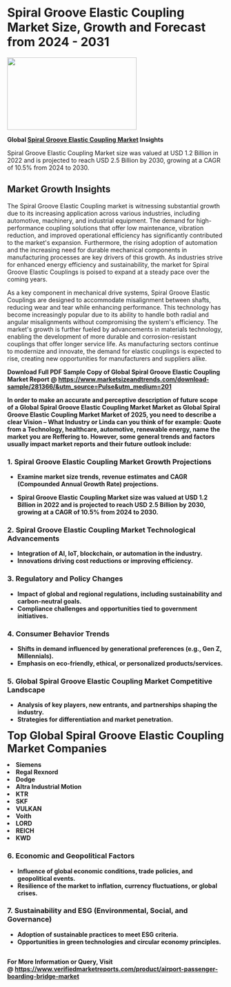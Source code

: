 <H1>Spiral Groove Elastic Coupling Market Size, Growth and Forecast from 2024 - 2031</H1><img class="aligncenter size-medium wp-image-584254" src="https://thirdeyenews.in/wp-content/uploads/2024/09/Global-Market-Research-300x168.jpeg" alt="" width="300" height="168" /><p><strong>Global&nbsp;<a href="https://www.marketsizeandtrends.com/download-sample/281366/&amp;utm_source=Pulse&amp;utm_medium=201">Spiral Groove Elastic Coupling Market</a> Insights</strong></p><p>Spiral Groove Elastic Coupling Market size was valued at USD 1.2 Billion in 2022 and is projected to reach USD 2.5 Billion by 2030, growing at a CAGR of 10.5% from 2024 to 2030.</p><p><h2>Market Growth Insights</h2> <p>The Spiral Groove Elastic Coupling market is witnessing substantial growth due to its increasing application across various industries, including automotive, machinery, and industrial equipment. The demand for high-performance coupling solutions that offer low maintenance, vibration reduction, and improved operational efficiency has significantly contributed to the market's expansion. Furthermore, the rising adoption of automation and the increasing need for durable mechanical components in manufacturing processes are key drivers of this growth. As industries strive for enhanced energy efficiency and sustainability, the market for Spiral Groove Elastic Couplings is poised to expand at a steady pace over the coming years.</p> <p><strong></strong></p> <p>As a key component in mechanical drive systems, Spiral Groove Elastic Couplings are designed to accommodate misalignment between shafts, reducing wear and tear while enhancing performance. This technology has become increasingly popular due to its ability to handle both radial and angular misalignments without compromising the system's efficiency. The market's growth is further fueled by advancements in materials technology, enabling the development of more durable and corrosion-resistant couplings that offer longer service life. As manufacturing sectors continue to modernize and innovate, the demand for elastic couplings is expected to rise, creating new opportunities for manufacturers and suppliers alike.</p> <p><strong></p><p><span class=""><strong>Download Full PDF Sample Copy of Global Spiral Groove Elastic Coupling Market Report</strong> @ <a href="https://www.marketsizeandtrends.com/download-sample/281366/&amp;utm_source=Pulse&amp;utm_medium=201" target="_blank">https://www.marketsizeandtrends.com/download-sample/281366/&amp;utm_source=Pulse&amp;utm_medium=201</a></span></p><p>In order to make an accurate and perceptive description of future scope of a Global&nbsp;Spiral Groove Elastic Coupling Market Market as Global&nbsp;Spiral Groove Elastic Coupling Market Market of 2025, you need to describe a clear Vision &ndash; What Industry or Linda can you think of for example: Quote from a Technology, healthcare, automotive, renewable energy, name the market you are Reffering to. However, some general trends and factors usually impact market reports and their future outlook include:</p><h3>1.&nbsp;<strong>Spiral Groove Elastic Coupling Market Growth Projections</strong></h3><ul><li>Examine market size trends, revenue estimates and CAGR (Compounded Annual Growth Rate) projections.</li><li><p>Spiral Groove Elastic Coupling Market size was valued at USD 1.2 Billion in 2022 and is projected to reach USD 2.5 Billion by 2030, growing at a CAGR of 10.5% from 2024 to 2030.</p></li></ul><h3>2.&nbsp;<strong>Spiral Groove Elastic Coupling Market Technological Advancements</strong></h3><ul><li>Integration of AI, IoT, blockchain, or automation in the industry.</li><li>Innovations driving cost reductions or improving efficiency.</li></ul><h3>3.&nbsp;<strong>Regulatory and Policy Changes</strong></h3><ul><li>Impact of global and regional regulations, including sustainability and carbon-neutral goals.</li><li>Compliance challenges and opportunities tied to government initiatives.</li></ul><h3>4.&nbsp;<strong>Consumer Behavior Trends</strong></h3><ul><li>Shifts in demand influenced by generational preferences (e.g., Gen Z, Millennials).</li><li>Emphasis on eco-friendly, ethical, or personalized products/services.</li></ul><h3>5.&nbsp;<strong>Global Spiral Groove Elastic Coupling Market Competitive Landscape</strong></h3><ul><li>Analysis of key players, new entrants, and partnerships shaping the industry.</li><li>Strategies for differentiation and market penetration.</li></ul><p data-pm-slice="1 1 []"><span style="color: inherit; font-family: inherit; font-size: 25px;">Top Global Spiral Groove Elastic Coupling Market Companies</span></p><div class="" data-test-id=""><p><li>Siemens</li><li> Regal Rexnord</li><li> Dodge</li><li> Altra Industrial Motion</li><li> KTR</li><li> SKF</li><li> VULKAN</li><li> Voith</li><li> LORD</li><li> REICH</li><li> KWD</li></p></div><h3>6.&nbsp;<strong>Economic and Geopolitical Factors</strong></h3><ul><li>Influence of global economic conditions, trade policies, and geopolitical events.</li><li>Resilience of the market to inflation, currency fluctuations, or global crises.</li></ul><h3>7.&nbsp;<strong>Sustainability and ESG (Environmental, Social, and Governance)</strong></h3><ul><li>Adoption of sustainable practices to meet ESG criteria.</li><li>Opportunities in green technologies and circular economy principles.</li></ul><h2><strong style="font-size: 14px;">For More Information or Query, Visit @&nbsp;</strong><a style="background-color: #ffffff; font-size: 14px;" href="https://www.marketsizeandtrends.com/report/spiral-groove-elastic-coupling-market/" target="_blank">https://www.verifiedmarketreports.com/product/airport-passenger-boarding-bridge-market</a></h2>
